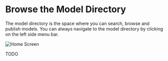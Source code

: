 # Browse the Model Directory

The model directory is the space where you can search, browse and publish models. You can always navigate to the model directory by clicking on the left side menu bar.

![Home Screen](assets/images/views/home-screen-nav-bar.png)

TODO
